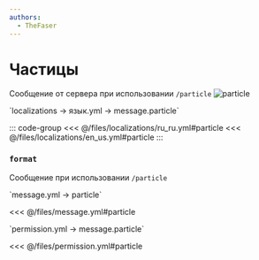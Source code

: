 ```yaml
---
authors:
  - TheFaser
---
```


# Частицы

<!--@include: @/parts/vanillaWarn.md#command-->

Сообщение от сервера при использовании `/particle`
![particle](/particle.png)

[//]: # (localization)
<!--@include: @/parts/words.md#localization--> 
<!--@include: @/parts/words.md#path--> `localizations → язык.yml → message.particle`

<!--@include: @/parts/words.md#default--> 

::: code-group
<<< @/files/localizations/ru_ru.yml#particle
<<< @/files/localizations/en_us.yml#particle
:::

### `format`

Сообщение при использовании `/particle`

[//]: # (message.yml)
<!--@include: @/parts/words.md#setting-->
<!--@include: @/parts/words.md#path--> `message.yml → particle`

<!--@include: @/parts/words.md#default-->
<<< @/files/message.yml#particle

<!--@include: @/parts/enable.md-->

<!--@include: @/parts/range.md-->
<!--@include: @/parts/destination.md-->
<!--@include: @/parts/sound.md-->

[//]: # (permission.yml)
<!--@include: @/parts/words.md#permission-->
<!--@include: @/parts/words.md#path--> `permission.yml → message.particle`

<!--@include: @/parts/words.md#default-->
<<< @/files/permission.yml#particle

<!--@include: @/parts/permission/permissionTier3.md-->
<!--@include: @/parts/permission/sound.md-->